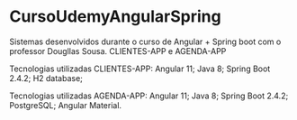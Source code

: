 # CursoUdemyAngularSpring
 
Sistemas desenvolvidos durante o curso de Angular + Spring boot com o professor Dougllas Sousa.
CLIENTES-APP e AGENDA-APP

Tecnologias utilizadas CLIENTES-APP:
Angular 11;
Java 8;
Spring Boot 2.4.2;
H2 database;

Tecnologias utilizadas AGENDA-APP:
Angular 11;
Java 8;
Spring Boot 2.4.2;
PostgreSQL;
Angular Material.

